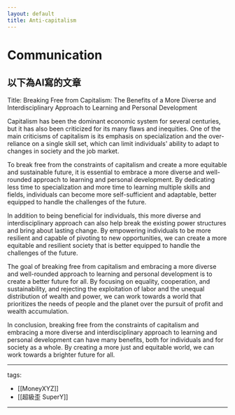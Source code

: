 ```yaml
---
layout: default
title: Anti-capitalism
---
```


# Communication

## 以下為AI寫的文章
Title: Breaking Free from Capitalism: The Benefits of a More Diverse and Interdisciplinary Approach to Learning and Personal Development

Capitalism has been the dominant economic system for several centuries, but it has also been criticized for its many flaws and inequities. One of the main criticisms of capitalism is its emphasis on specialization and the over-reliance on a single skill set, which can limit individuals' ability to adapt to changes in society and the job market.

To break free from the constraints of capitalism and create a more equitable and sustainable future, it is essential to embrace a more diverse and well-rounded approach to learning and personal development. By dedicating less time to specialization and more time to learning multiple skills and fields, individuals can become more self-sufficient and adaptable, better equipped to handle the challenges of the future.

In addition to being beneficial for individuals, this more diverse and interdisciplinary approach can also help break the existing power structures and bring about lasting change. By empowering individuals to be more resilient and capable of pivoting to new opportunities, we can create a more equitable and resilient society that is better equipped to handle the challenges of the future.

The goal of breaking free from capitalism and embracing a more diverse and well-rounded approach to learning and personal development is to create a better future for all. By focusing on equality, cooperation, and sustainability, and rejecting the exploitation of labor and the unequal distribution of wealth and power, we can work towards a world that prioritizes the needs of people and the planet over the pursuit of profit and wealth accumulation.

In conclusion, breaking free from the constraints of capitalism and embracing a more diverse and interdisciplinary approach to learning and personal development can have many benefits, both for individuals and for society as a whole. By creating a more just and equitable world, we can work towards a brighter future for all.






---
tags:
  - [[MoneyXYZ]]
  - [[超級歪 SuperY]]
  
---
